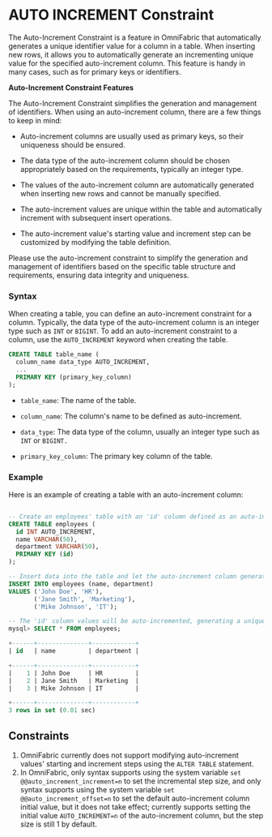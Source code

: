 # AUTO INCREMENT Constraint

The Auto-Increment Constraint is a feature in OmniFabric that automatically generates a unique identifier value for a column in a table. When inserting new rows, it allows you to automatically generate an incrementing unique value for the specified auto-increment column. This feature is handy in many cases, such as for primary keys or identifiers.

**Auto-Increment Constraint Features**

The Auto-Increment Constraint simplifies the generation and management of identifiers. When using an auto-increment column, there are a few things to keep in mind:

- Auto-increment columns are usually used as primary keys, so their uniqueness should be ensured.

- The data type of the auto-increment column should be chosen appropriately based on the requirements, typically an integer type.

- The values of the auto-increment column are automatically generated when inserting new rows and cannot be manually specified.

- The auto-increment values are unique within the table and automatically increment with subsequent insert operations.

- The auto-increment value's starting value and increment step can be customized by modifying the table definition.

Please use the auto-increment constraint to simplify the generation and management of identifiers based on the specific table structure and requirements, ensuring data integrity and uniqueness.

### Syntax

When creating a table, you can define an auto-increment constraint for a column. Typically, the data type of the auto-increment column is an integer type such as `INT` or `BIGINT`. To add an auto-increment constraint to a column, use the `AUTO_INCREMENT` keyword when creating the table.

```sql
CREATE TABLE table_name (
  column_name data_type AUTO_INCREMENT,
  ...
  PRIMARY KEY (primary_key_column)
);
```

- `table_name`: The name of the table.

- `column_name`: The column's name to be defined as auto-increment.

- `data_type`: The data type of the column, usually an integer type such as `INT` or `BIGINT.`

- `primary_key_column`: The primary key column of the table.

### Example

Here is an example of creating a table with an auto-increment column:

```sql

-- Create an employees' table with an 'id' column defined as an auto-increment column. The 'id' column has a data type of 'INT' and the auto-increment constraint is specified using the 'AUTO_INCREMENT' keyword. The 'id' column is set as the table's primary key.
CREATE TABLE employees (
  id INT AUTO_INCREMENT,
  name VARCHAR(50),
  department VARCHAR(50),
  PRIMARY KEY (id)
);

-- Insert data into the table and let the auto-increment column generate unique identifier values. No values are specified for the 'id' column, and an incrementing unique value is automatically generated for the 'id' column when inserting new rows. The value of the 'id' column will automatically increment with each new row inserted.
INSERT INTO employees (name, department)
VALUES ('John Doe', 'HR'),
       ('Jane Smith', 'Marketing'),
       ('Mike Johnson', 'IT');

-- The 'id' column values will be auto-incremented, generating a unique identifier value for each new row inserted.
mysql> SELECT * FROM employees;

+------+--------------+------------+
| id   | name         | department |

+------+--------------+------------+
|    1 | John Doe     | HR         |
|    2 | Jane Smith   | Marketing  |
|    3 | Mike Johnson | IT         |

+------+--------------+------------+
3 rows in set (0.01 sec)
```

## Constraints

1. OmniFabric currently does not support modifying auto-increment values' starting and increment steps using the `ALTER TABLE` statement.
2. In OmniFabric, only syntax supports using the system variable `set @@auto_increment_increment=n` to set the incremental step size, and only syntax supports using the system variable `set @@auto_increment_offset=n` to set the default auto-increment column initial value, but it does not take effect; currently supports setting the initial value `AUTO_INCREMENT=n` of the auto-increment column, but the step size is still 1 by default.
